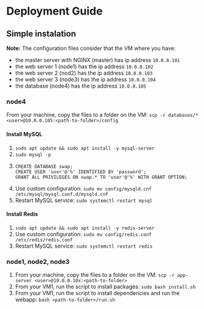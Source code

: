 # Deployment Guide

## Simple instalation
**Note:** The configuration files consider that the VM where you have:
- the master server with NGINX (master) has ip address `10.0.0.101`
- the web server 1 (node1) has the ip address `10.0.0.102`
- the web server 2 (nod2) has the ip address `10.0.0.103`
- the web server 3 (node3) has the ip address `10.0.0.104`
- the database (node4) has the ip address `10.0.0.105`


### node4
From your machine, copy the files to a folder on the VM: `scp -r databases/* <user>@10.0.0.105:<path-to-folder>/config`

#### Install MySQL
1. `sudo apt update && sudo apt install -y mysql-server`
2. `sudo mysql -p`
3. 
    ```mysql
    CREATE DATABASE swap;
    CREATE USER 'user'@'%' IDENTIFIED BY 'password';
    GRANT ALL PRIVILEGES ON swap.* TO 'user'@'%' WITH GRANT OPTION;
    ```
4. Use custom configuration: `sudo mv config/mysqld.cnf /etc/mysql/mysql.conf.d/mysqld.cnf`
5. Restart MySQL service: `sudo systemctl restart mysql`

#### Install Redis
1. `sudo apt update && sudo apt install -y redis-server`
4. Use custom configuration: `sudo mv config/redis.conf /etc/redis/redis.conf`
5. Restart MySQL service: `sudo systemctl restart redis`

### node1, node2, node3
1. From your machine, copy the files to a folder on the VM: `scp -r app-server <user>@10.0.0.10x:<path-to-folder>`
2. From your VM1, run the script to install packages:  `sudo bash install.sh`
3. From your VM1, run the script to install dependencies and run the webapp:  `bash <path-to-folder>/run.sh`